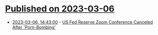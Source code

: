 # [Published on 2023-03-06](index.md)

* [2023-03-06, 14:43:00](https://it.slashdot.org/story/23/03/06/1444212/us-fed-reserve-zoom-conference-canceled-after-porn-bombing?utm_source=rss1.0mainlinkanon&utm_medium=feed) - [US Fed Reserve Zoom Conference Canceled After 'Porn-Bombing'](https://it.slashdot.org/story/23/03/06/1444212/us-fed-reserve-zoom-conference-canceled-after-porn-bombing?utm_source=rss1.0mainlinkanon&utm_medium=feed)
